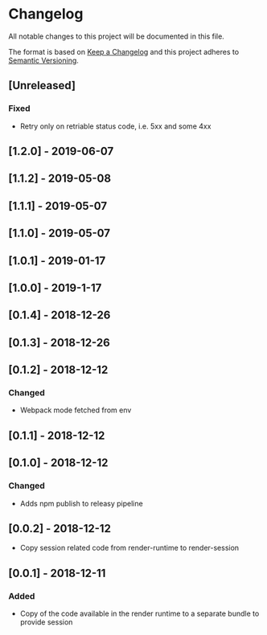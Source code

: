 # Changelog

All notable changes to this project will be documented in this file.

The format is based on [Keep a Changelog](http://keepachangelog.com/en/1.0.0/)
and this project adheres to [Semantic Versioning](http://semver.org/spec/v2.0.0.html).

## [Unreleased]
### Fixed
- Retry only on retriable status code, i.e. 5xx and some 4xx

## [1.2.0] - 2019-06-07

## [1.1.2] - 2019-05-08

## [1.1.1] - 2019-05-07

## [1.1.0] - 2019-05-07

## [1.0.1] - 2019-01-17

## [1.0.0] - 2019-1-17

## [0.1.4] - 2018-12-26

## [0.1.3] - 2018-12-26

## [0.1.2] - 2018-12-12
### Changed
- Webpack mode fetched from env

## [0.1.1] - 2018-12-12

## [0.1.0] - 2018-12-12
### Changed
- Adds npm publish to releasy pipeline

## [0.0.2] - 2018-12-12
- Copy session related code from render-runtime to render-session

## [0.0.1] - 2018-12-11
### Added
- Copy of the code available in the render runtime to a separate bundle to provide session